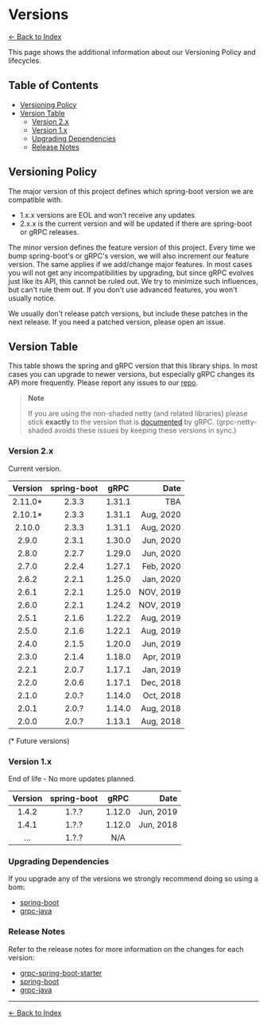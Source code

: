 # Versions

[<- Back to Index](index.md)

This page shows the additional information about our Versioning Policy and lifecycles.

## Table of Contents <!-- omit in toc -->

- [Versioning Policy](#versioning-policy)
- [Version Table](#version-table)
  - [Version 2.x](#version-2x)
  - [Version 1.x](#version-1x)
  - [Upgrading Dependencies](#upgrading-dependencies)
  - [Release Notes](#release-notes)

## Versioning Policy

The major version of this project defines which spring-boot version we are compatible with.

- 1.x.x versions are EOL and won't receive any updates
- 2.x.x is the current version and will be updated if there are spring-boot or gRPC releases.

The minor version defines the feature version of this project. Every time we bump spring-boot's or gRPC's version,
we will also increment our feature version. The same applies if we add/change major features.
In most cases you will not get any incompatibilities by upgrading, but since gRPC evolves just like its API,
this cannot be ruled out. We try to minimize such influences, but can't rule them out.
If you don't use advanced features, you won't usually notice.

We usually don't release patch versions, but include these patches in the next release.
If you need a patched version, please open an issue.

## Version Table

This table shows the spring and gRPC version that this library ships.
In most cases you can upgrade to newer versions, but especially gRPC changes its API more frequently.
Please report any issues to our [repo](https://github.com/yidongnan/grpc-spring-boot-starter/issues).

> **Note**
>
> If you are using the non-shaded netty (and related libraries) please stick **exactly** to the version that is
> [documented](https://github.com/grpc/grpc-java/blob/master/SECURITY.md#netty) by gRPC.
> (grpc-netty-shaded avoids these issues by keeping these versions in sync.)

### Version 2.x

Current version.

| Version | spring-boot | gRPC | Date |
|:-------:|:-----------:|:----:| ---: |
| 2.11.0* | 2.3.3 | 1.31.1 | TBA |
| 2.10.1* | 2.3.3 | 1.31.1 | Aug, 2020 |
| 2.10.0 | 2.3.3 | 1.31.1 | Aug, 2020 |
| 2.9.0  | 2.3.1 | 1.30.0 | Jun, 2020 |
| 2.8.0  | 2.2.7 | 1.29.0 | Jun, 2020 |
| 2.7.0  | 2.2.4 | 1.27.1 | Feb, 2020 |
| 2.6.2  | 2.2.1 | 1.25.0 | Jan, 2020 |
| 2.6.1  | 2.2.1 | 1.25.0 | NOV, 2019 |
| 2.6.0  | 2.2.1 | 1.24.2 | NOV, 2019 |
| 2.5.1  | 2.1.6 | 1.22.2 | Aug, 2019 |
| 2.5.0  | 2.1.6 | 1.22.1 | Aug, 2019 |
| 2.4.0  | 2.1.5 | 1.20.0 | Jun, 2019 |
| 2.3.0  | 2.1.4 | 1.18.0 | Apr, 2019 |
| 2.2.1  | 2.0.7 | 1.17.1 | Jan, 2019 |
| 2.2.0  | 2.0.6 | 1.17.1 | Dec, 2018 |
| 2.1.0  | 2.0.? | 1.14.0 | Oct, 2018 |
| 2.0.1  | 2.0.? | 1.14.0 | Aug, 2018 |
| 2.0.0  | 2.0.? | 1.13.1 | Aug, 2018 |

(* Future versions)

### Version 1.x

End of life - No more updates planned.

| Version | spring-boot | gRPC | Date |
|:-------:|:-----------:|:----:| ---: |
| 1.4.2 | 1.?.? | 1.12.0 | Jun, 2019 |
| 1.4.1 | 1.?.? | 1.12.0 | Jun, 2018 |
| ... | 1.?.? | N/A |

### Upgrading Dependencies

If you upgrade any of the versions we strongly recommend doing so using a bom:

- [spring-boot](https://mvnrepository.com/artifact/org.springframework.boot/spring-boot-starter-parent)
- [grpc-java](https://mvnrepository.com/artifact/io.grpc/grpc-bom)

### Release Notes

Refer to the release notes for more information on the changes for each version:

- [grpc-spring-boot-starter](https://github.com/yidongnan/grpc-spring-boot-starter/releases)
- [spring-boot](https://github.com/spring-projects/spring-boot/releases)
- [grpc-java](https://github.com/grpc/grpc-java/releases)

----------

[<- Back to Index](index.md)

